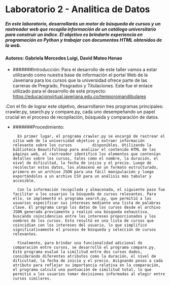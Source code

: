 # Laboratorio 2 - Analitica de Datos 
##### En este laboratorio, desarrollarás un motor de búsqueda de cursos y un rastreador web que recopila información de un catálogo universitario para construir un índice. El objetivo es brindarte experiencia en programación en Python y trabajar con documentos HTML obtenidos de la web.
#### Autores: Gabriela Mercedes Luigi, David Mateo Henao

- #######Introducción:
        Para el desarrollo de este taller vamos a estar utilizando como nuestra  base de información el portal Web de la Javeriana para los cursos que la universidad ofrece parte de las carreras de Pregrado, Posgrados y Titulaciones. Este fue el enlace utilizado para el desarrollo de este proyecto: 
  https://educacionvirtual.javeriana.edu.co/temporomandibulares

 .Con el fin de lograr este objetivo, desarrollaron tres programas principales: crawler.py, search.py y compare.py, cada uno desempeñando un papel crucial en el proceso de recopilación, búsqueda y comparación de datos.

- #######Procedimiento:

        En primer lugar, el programa crawler.py se encargó de rastrear el sitio web de la universidad objetivo y extraer información relevante sobre los cursos         disponibles. Utilizando la biblioteca BeautifulSoup para analizar el contenido HTML de las páginas web, el rastreador identificó los elementos que contenían detalles sobre los cursos, tales como el nombre, la duración, el nivel de dificultad, la fecha de inicio y el precio. Luego de recolectar estos datos, los almacenó en un formato estructurado, primero en un archivo JSON para una fácil manipulación y luego exportándolos a un archivo CSV para un análisis más tabular y accesible.

        Con la información recopilada y almacenada, el siguiente paso fue facilitar a los usuarios la búsqueda de cursos relevantes. Para ello, se implementó el programa search.py, que permitió a los usuarios especificar sus intereses mediante una lista de palabras clave. El programa cargó los datos de los cursos desde el archivo JSON generado previamente y realizó una búsqueda exhaustiva, buscando coincidencias entre los intereses proporcionados y los nombres de los cursos. Esto resultó en una lista de cursos que coincidían con los intereses del usuario, lo que simplificó significativamente el proceso de búsqueda y selección de cursos relevantes.

        Finalmente, para brindar una funcionalidad adicional de comparación entre cursos, se desarrolló el programa compare.py. Este programa evaluó la similitud entre dos cursos dados, considerando diferentes atributos como la duración, el nivel de dificultad, la fecha de inicio y el precio. Asignando pesos a cada atributo para reflejar su importancia relativa en la comparación, el programa calculó una puntuación de similitud total, lo que permitió a los usuarios tomar decisiones informadas al elegir entre cursos similares.
  
